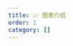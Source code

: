 ```yaml
---
title: 📈 图表介绍
order: 1
category: []
---
```


<style>
h1 { 
    display: none !important;
}
</style>

<code src="./demos/components-list.tsx"></code>
